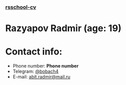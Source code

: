 ### [rsschool-cv](https://app.rs.school/)
# Razyapov Radmir (age: 19)
# Contact info:
* Phone number: **Phone number**
* Telegram: [@bobach4](t.me/bobach4)
* E-mail: abit.radmir@mail.ru

